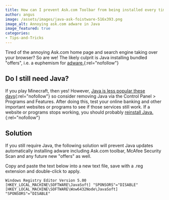 ```yaml
---
title: How can I prevent Ask.com Toolbar from being installed every time Java is updated?
author: angus
image: /assets/images/java-ask-foistware-516x393.png
image_alt: Annoying ask.com adware in Java
image_featured: true
categories:
- Tips-and-Tricks
---
```

Tired of the annoying Ask.com home page and search engine taking over your browser? So are we!
The likely culprit is Java installing bundled "offers", i.e. a euphemism for [adware.](https://en.wikipedia.org/wiki/Adware){:rel="nofollow"}


## Do I still need Java?

If you play Minecraft, then yes! However, [Java is less popular these days](https://www.google.com/trends/explore#q=download%20java){:rel="nofollow"} so consider removing Java via the Control Panel > Programs and Features. After doing this, test your online banking and other important websites or programs to see if those services still work. If a website or programs stops working, you should probably [reinstall Java.](https://www.java.com){:rel="nofollow"}


## Solution

If you still require Java, the following solution will prevent Java updates automatically installing adware including Ask.com toolbar, McAfee Security Scan and any future new "offers" as well.

Copy and paste the text below into a new text file, save with a .reg extension and double-click to apply.

```
Windows Registry Editor Version 5.00
[HKEY_LOCAL_MACHINE\SOFTWARE\JavaSoft] "SPONSORS"="DISABLE"
[HKEY_LOCAL_MACHINE\SOFTWARE\Wow6432Node\JavaSoft] "SPONSORS"="DISABLE"
```
